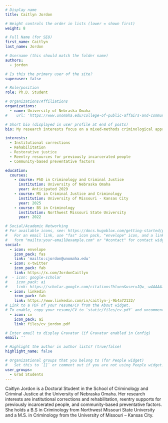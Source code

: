 ```yaml
---
# Display name
title: Caitlyn Jordon

# Weight controls the order in lists (lower = shown first)
weight: 8

# Full Name (for SEO)
first_name: Caitlyn
last_name: Jordon

# Username (this should match the folder name)
authors:
  - jordon

# Is this the primary user of the site?
superuser: false

# Role/position
role: Ph.D. Student

# Organizations/Affiliations
organizations:
  - name: University of Nebraska Omaha
#    url: 'https://www.unomaha.edu/college-of-public-affairs-and-community-service/criminology-and-criminal-justice/about-us/funded-graduate-students.php#Doctoral%20Students-main'

# Short bio (displayed in user profile at end of posts)
bio: My research interests focus on a mixed-methods criminological approach to corrections and rehabilitation relating to prison reentry, resources available for previously incarcerated individuals upon reentry, and the examination of community-based preventative factors both on an individual and institutional level.

interests:
  - Institutional corrections
  - Rehabilitation
  - Restorative justice
  - Reentry resources for previously incarcerated people
  - Community-based preventative factors

education:
  courses:
    - course: PhD in Criminology and Criminal Justice
      institution: University of Nebraska Omaha
      year: Anticipated 2029
    - course: MS in Criminal Justice and Criminology
      institution: University of Missouri - Kansas City
      year: 2025
    - course: BS in Criminology
      institution: Northwest Missouri State University
      year: 2022

# Social/Academic Networking
# For available icons, see: https://docs.hugoblox.com/getting-started/page-builder/#icons
#   For an email link, use "fas" icon pack, "envelope" icon, and a link in the
#   form "mailto:your-email@example.com" or "#contact" for contact widget.
social:
  - icon: envelope
    icon_pack: fas
    link: 'mailto:cjordon@unomaha.edu'
  - icon: x-twitter
    icon_pack: fab
    link: https://x.com/JordonCaitlyn
#  - icon: google-scholar
#    icon_pack: ai
#    link: https://scholar.google.com/citations?hl=en&user=JQw_-w4AAAAJ
  - icon: linkedin
    icon_pack: fab
    link: https://www.linkedin.com/in/caitlyn-j-9b4a72132/
# Link to a PDF of your resume/CV from the About widget.
# To enable, copy your resume/CV to `static/files/cv.pdf` and uncomment the lines below.
  - icon: cv
    icon_pack: ai
    link: files/cv_jordon.pdf

# Enter email to display Gravatar (if Gravatar enabled in Config)
email: ''

# Highlight the author in author lists? (true/false)
highlight_name: false

# Organizational groups that you belong to (for People widget)
#   Set this to `[]` or comment out if you are not using People widget.
user_groups:
  - Grad Students
---
```


Caitlyn Jordon is a Doctoral Student in the School of Criminology and Criminal Justice at the University of Nebraska Omaha. Her research interests are institutional corrections and rehabilitation, reentry supports for previously incarcerated people, and community-based preventative factors. She holds a B.S in Criminology from Northwest Missouri State University and a M.S. in Criminology from the University of Missouri – Kansas City.
